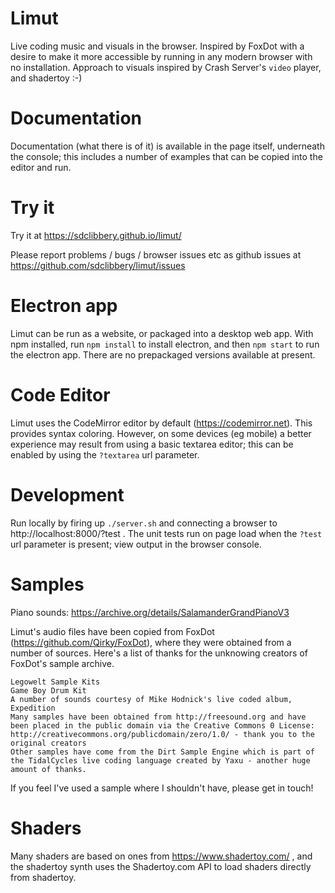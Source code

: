 # Limut

Live coding music and visuals in the browser. Inspired by FoxDot with a desire to make it more accessible by running in any modern browser with no installation. Approach to visuals inspired by Crash Server's `video` player, and shadertoy :-)

# Documentation

Documentation (what there is of it) is available in the page itself, underneath the console; this includes a number of examples that can be copied into the editor and run.

# Try it

Try it at https://sdclibbery.github.io/limut/

Please report problems / bugs / browser issues etc as github issues at https://github.com/sdclibbery/limut/issues

# Electron app

Limut can be run as a website, or packaged into a desktop web app. With npm installed, run `npm install` to install electron, and then `npm start` to run the electron app. There are no prepackaged versions available at present.

# Code Editor

Limut uses the CodeMirror editor by default (https://codemirror.net). This provides syntax coloring. However, on some devices (eg mobile) a better experience may result from using a basic textarea editor; this can be enabled by using the `?textarea` url parameter.

# Development

Run locally by firing up `./server.sh` and connecting a browser to http://localhost:8000/?test . The unit tests run on page load when the `?test` url parameter is present; view output in the browser console.

# Samples

Piano sounds: https://archive.org/details/SalamanderGrandPianoV3

Limut's audio files have been copied from FoxDot (https://github.com/Qirky/FoxDot), where they were obtained from a number of sources. Here's a list of thanks for the unknowing creators of FoxDot's sample archive.

    Legowelt Sample Kits
    Game Boy Drum Kit
    A number of sounds courtesy of Mike Hodnick's live coded album, Expedition
    Many samples have been obtained from http://freesound.org and have been placed in the public domain via the Creative Commons 0 License: http://creativecommons.org/publicdomain/zero/1.0/ - thank you to the original creators
    Other samples have come from the Dirt Sample Engine which is part of the TidalCycles live coding language created by Yaxu - another huge amount of thanks.

If you feel I've used a sample where I shouldn't have, please get in touch!

# Shaders

Many shaders are based on ones from https://www.shadertoy.com/ , and the shadertoy synth uses the Shadertoy.com API to load shaders directly from shadertoy.
